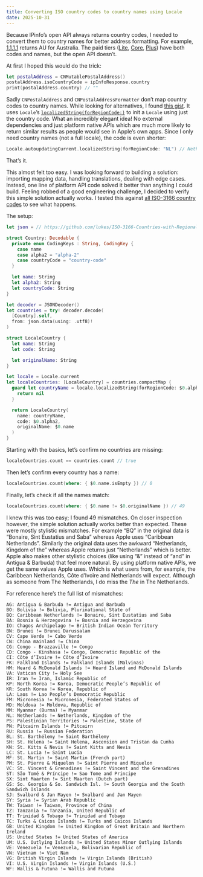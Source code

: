 ```yaml
---
title: Converting ISO country codes to country names using Locale
date: 2025-10-31
---
```


Because IPinfo’s open API always returns country codes, I needed to convert them to country names for better address formatting. For example, [1.1.1.1](https://ipinfo.io/1.1.1.1/json) returns AU for Australia. The paid tiers ([Lite](https://ipinfo.io/developers/lite-api), [Core](https://ipinfo.io/developers/core-api), [Plus](https://ipinfo.io/developers/plus-api)) have both codes and names, but the open API doesn’t.

At first I hoped this would do the trick:

```swift
let postalAddress = CNMutablePostalAddress()
postalAddress.isoCountryCode = ipInfoResponse.country
print(postalAddress.country) // ""
```

Sadly `CNPostalAddress` and `CNPostalAddressFormatter` don’t map country codes to
country names. While looking for alternatives, I found [this gist](https://gist.github.com/dineybomfim/a4d88330111032e212ef66446d19dbcb). It uses
`Locale`’s
[`localizedString(forRegionCode:)`](<https://developer.apple.com/documentation/foundation/locale/localizedstring(forregioncode:)>)
to init a `Locale` using just the country code. What an incredibly elegant idea!
No external dependencies and just platform native APIs which are much more
likely to return similar results as people would see in Apple’s own apps. Since I only need country names (not a full locale), the code is even shorter:

```swift
Locale.autoupdatingCurrent.localizedString(forRegionCode: "NL") // Netherlands
```

That’s it.

This almost felt too easy. I was looking forward to building a solution: importing mapping data, handling translations, dealing with edge cases. Instead, one line of platform API code solved it better than anything I could build. Feeling robbed of a good engineering challenge, I decided to verify this simple solution actually works. I tested this against [all ISO-3166 country codes](https://github.com/lukes/ISO-3166-Countries-with-Regional-Codes) to see what happens.

The setup:

```swift
let json = // https://github.com/lukes/ISO-3166-Countries-with-Regional-Codes/blob/145f1ad3caff212ed25f42b0ee2c8b92a75af895/slim-2/slim-2.json

struct Country: Decodable {
  private enum CodingKeys : String, CodingKey {
    case name
    case alpha2 = "alpha-2"
    case countryCode = "country-code"
  }

  let name: String
  let alpha2: String
  let countryCode: String
}

let decoder = JSONDecoder()
let countries = try! decoder.decode(
  [Country].self,
  from: json.data(using: .utf8)!
)

struct LocaleCountry {
  let name: String
  let code: String

  let originalName: String
}

let locale = Locale.current
let localeCountries: [LocaleCountry] = countries.compactMap {
  guard let countryName = locale.localizedString(forRegionCode: $0.alpha2) else {
    return nil
  }

  return LocaleCountry(
    name: countryName,
    code: $0.alpha2,
    originalName: $0.name
  )
}
```

Starting with the basics, let’s confirm no countries are missing:

```swift
localeCountries.count == countries.count // true
```

Then let’s confirm every country has a name:

```swift
localeCountries.count(where: { $0.name.isEmpty }) // 0
```

Finally, let’s check if all the names match:

```swift
localeCountries.count(where: { $0.name != $0.originalName }) // 49
```

I knew this was too easy; I found 49 mismatches. On closer inspection however, the simple solution actually works better than expected. These were mostly stylistic mismatches. For example “BQ” in the original data is “Bonaire,
Sint Eustatius and Saba” whereas Apple uses “Caribbean Netherlands”. Similarly the
original data uses the awkward “Netherlands, Kingdom of the” whereas Apple returns just “Netherlands” which is better. Apple also makes other stylistic choices (like using “&” instead of “and” in Antigua & Barbuda) that feel more natural. By using platform native APIs, we get the same values Apple uses. Which is what users from, for example, the Caribbean Netherlands, Côte d’Ivoire and Netherlands will expect. Although as someone from The Netherlands, I do miss the _The_ in The Netherlands.

For reference here’s the full list of mismatches:

```plain
AG: Antigua & Barbuda != Antigua and Barbuda
BO: Bolivia != Bolivia, Plurinational State of
BQ: Caribbean Netherlands != Bonaire, Sint Eustatius and Saba
BA: Bosnia & Herzegovina != Bosnia and Herzegovina
IO: Chagos Archipelago != British Indian Ocean Territory
BN: Brunei != Brunei Darussalam
CV: Cape Verde != Cabo Verde
CN: China mainland != China
CG: Congo - Brazzaville != Congo
CD: Congo - Kinshasa != Congo, Democratic Republic of the
CI: Côte d’Ivoire != Côte d’Ivoire
FK: Falkland Islands != Falkland Islands (Malvinas)
HM: Heard & McDonald Islands != Heard Island and McDonald Islands
VA: Vatican City != Holy See
IR: Iran != Iran, Islamic Republic of
KP: North Korea != Korea, Democratic People’s Republic of
KR: South Korea != Korea, Republic of
LA: Laos != Lao People’s Democratic Republic
FM: Micronesia != Micronesia, Federated States of
MD: Moldova != Moldova, Republic of
MM: Myanmar (Burma) != Myanmar
NL: Netherlands != Netherlands, Kingdom of the
PS: Palestinian Territories != Palestine, State of
PN: Pitcairn Islands != Pitcairn
RU: Russia != Russian Federation
BL: St. Barthélemy != Saint Barthélemy
SH: St. Helena != Saint Helena, Ascension and Tristan da Cunha
KN: St. Kitts & Nevis != Saint Kitts and Nevis
LC: St. Lucia != Saint Lucia
MF: St. Martin != Saint Martin (French part)
PM: St. Pierre & Miquelon != Saint Pierre and Miquelon
VC: St. Vincent & Grenadines != Saint Vincent and the Grenadines
ST: São Tomé & Príncipe != Sao Tome and Principe
SX: Sint Maarten != Sint Maarten (Dutch part)
GS: So. Georgia & So. Sandwich Isl. != South Georgia and the South Sandwich Islands
SJ: Svalbard & Jan Mayen != Svalbard and Jan Mayen
SY: Syria != Syrian Arab Republic
TW: Taiwan != Taiwan, Province of China
TZ: Tanzania != Tanzania, United Republic of
TT: Trinidad & Tobago != Trinidad and Tobago
TC: Turks & Caicos Islands != Turks and Caicos Islands
GB: United Kingdom != United Kingdom of Great Britain and Northern Ireland
US: United States != United States of America
UM: U.S. Outlying Islands != United States Minor Outlying Islands
VE: Venezuela != Venezuela, Bolivarian Republic of
VN: Vietnam != Viet Nam
VG: British Virgin Islands != Virgin Islands (British)
VI: U.S. Virgin Islands != Virgin Islands (U.S.)
WF: Wallis & Futuna != Wallis and Futuna
```
